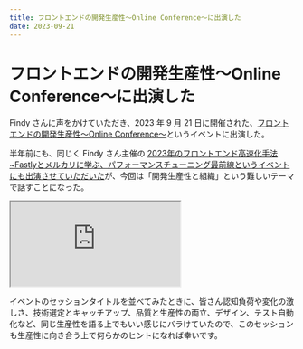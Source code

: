 ```yaml
---
title: フロントエンドの開発生産性〜Online Conference〜に出演した
date: 2023-09-21
---
```


# フロントエンドの開発生産性〜Online Conference〜に出演した

Findy さんに声をかけていただき、2023 年 9 月 21 日に開催された、[フロントエンドの開発生産性〜Online Conference〜](https://findy.connpass.com/event/294482/)というイベントに出演した。

半年前にも、同じく Findy さん主催の [2023年のフロントエンド高速化手法~Fastlyとメルカリに学ぶ、パフォーマンスチューニング最前線というイベントにも出演させていただいた](/posts/2023/frontend-performance-fastly-mercari.html)が、今回は「開発生産性と組織」という難しいテーマで話すことになった。

<iframe loading="lazy" class="dropshadow" src="https://1000ch.github.io/slides/productivity-and-organization/"></iframe>

イベントのセッションタイトルを並べてみたときに、皆さん認知負荷や変化の激しさ、技術選定とキャッチアップ、品質と生産性の両立、デザイン、テスト自動化など、同じ生産性を語る上でもいい感じにバラけていたので、このセッションも生産性に向き合う上で何らかのヒントになれば幸いです。
